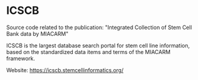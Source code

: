 # ICSCB

Source code related to the publication: "Integrated Collection of Stem Cell Bank data by MIACARM" 

ICSCB is the largest database search portal for stem cell line information, based on the standardized data items and terms of the MIACARM framework.

Website: https://icscb.stemcellinformatics.org/

